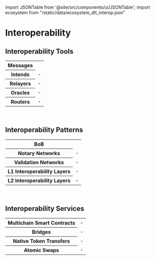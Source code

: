 import JSONTable from '@site/src/components/ui/JSONTable';
import ecosystem from "/static/data/ecosystem_dlt_interop.json"

# Interoperability 

## Interoperability Tools

<div style={{overflowX : 'auto'}}>
	<table style={{textAlign: 'center'}}>
		<tr>
			<th>Messages</th>
			<th></th>
		</tr>
		<tr>
			<th>Intends</th>
			<td>-</td>
		</tr>
		<tr>
			<th>Relayers</th>
			<td>-</td>
		</tr>
		<tr>
			<th>Oracles</th>
			<td>-</td>
		</tr>
		<tr>
			<th>Routers</th>
			<td>-</td>
		</tr>
	</table>
</div>
<br/>

## Interoperability Patterns

<div style={{overflowX : 'auto'}}>
	<table style={{textAlign: 'center'}}>
		<tr>
			<th>BoB</th>
			<th></th>
		</tr>
		<tr>
			<th>Notary Networks</th>
			<td>-</td>
		</tr>
		<tr>
			<th>Validation Networks</th>
			<td>-</td>
		</tr>
		<tr>
			<th>L1 Interoperability Layers</th>
			<td>-</td>
		</tr>
		<tr>
			<th>L2 Interoperability Layers</th>
			<td>-</td>
		</tr>
	</table>
</div>
<br/>

## Interoperability Services

<div style={{overflowX : 'auto'}}>
	<table style={{textAlign: 'center'}}>
		<tr>
			<th>Multichain Smart Contracts</th>
			<td>-</td>
		</tr>
		<tr>
			<th>Bridges</th>
			<td>-</td>
		</tr>
		<tr>
			<th>Native Token Transfers</th>
			<td>-</td>
		</tr>
		<tr>
			<th>Atomic Swaps</th>
			<td>-</td>
		</tr>
	</table>
</div>
<br/>